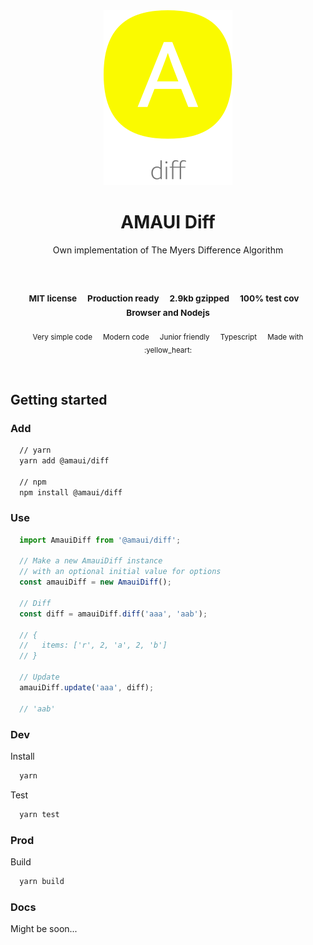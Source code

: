 
</br >
</br >

<p align='center'>
  <a target='_blank' rel='noopener noreferrer' href='#'>
    <img src='utils/images/logo.svg' alt='AMAUI logo' />
  </a>
</p>

<h1 align='center'>AMAUI Diff</h1>

<p align='center'>
  Own implementation of The Myers Difference Algorithm
</p>

<br />

<h3 align='center'>
  <sub>MIT license&nbsp;&nbsp;&nbsp;&nbsp;</sub>
  <sub>Production ready&nbsp;&nbsp;&nbsp;&nbsp;</sub>
  <sub>2.9kb gzipped&nbsp;&nbsp;&nbsp;&nbsp;</sub>
  <sub>100% test cov&nbsp;&nbsp;&nbsp;&nbsp;</sub>
  <sub>Browser and Nodejs</sub>
</h3>

<p align='center'>
    <sub>Very simple code&nbsp;&nbsp;&nbsp;&nbsp;</sub>
    <sub>Modern code&nbsp;&nbsp;&nbsp;&nbsp;</sub>
    <sub>Junior friendly&nbsp;&nbsp;&nbsp;&nbsp;</sub>
    <sub>Typescript&nbsp;&nbsp;&nbsp;&nbsp;</sub>
    <sub>Made with :yellow_heart:</sub>
</p>

<br />

## Getting started

### Add

```sh
  // yarn
  yarn add @amaui/diff

  // npm
  npm install @amaui/diff
```

### Use

```javascript
  import AmauiDiff from '@amaui/diff';

  // Make a new AmauiDiff instance
  // with an optional initial value for options
  const amauiDiff = new AmauiDiff();

  // Diff
  const diff = amauiDiff.diff('aaa', 'aab');

  // {
  //   items: ['r', 2, 'a', 2, 'b']
  // }

  // Update
  amauiDiff.update('aaa', diff);

  // 'aab'
```

### Dev

Install

```sh
  yarn
```

Test

```sh
  yarn test
```

### Prod

Build

```sh
  yarn build
```

### Docs

Might be soon...
